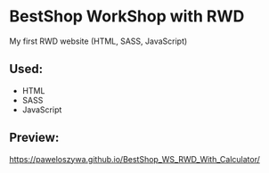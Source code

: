 # BestShop WorkShop with RWD
My first RWD website (HTML, SASS, JavaScript)
## Used: 
- HTML
- SASS
- JavaScript

## Preview:
 https://paweloszywa.github.io/BestShop_WS_RWD_With_Calculator/
